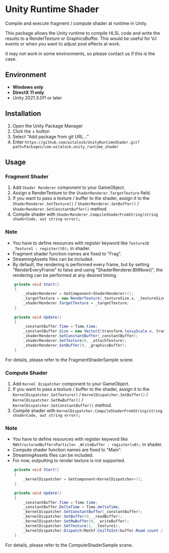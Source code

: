 # Unity Runtime Shader
Compile and execute fragment / compute shader at runtime in Unity.

[//]: # (![thumbnail]&#40;./ScreenShots/urs.png&#41;)

This package allows the Unity runtime to compile HLSL code and write the results to a RenderTexture or GraphicsBuffer.
This would be useful for VJ events or when you want to adjust post effects at work.

It may not work in some environments, so please contact us if this is the case.

## Environment
- **Windows only**
- **DirectX 11 only**
- Unity 2021.3.0f1 or later

## Installation
1. Open the Unity Package Manager
2. Click the + button
3. Select "Add package from git URL..."
4. Enter `https://github.com/witalosk/UnityRuntimeShader.git?path=Packages/com.witalosk.unity_runtime_shader`

## Usage
### Fragment Shader
1. Add `Shader Renderer` component to your GameObject.
2. Assign a RenderTexture to the `ShaderRenderer.TargetTexture` field.
3. If you want to pass a texture / buffer to the shader, assign it to the `ShaderRenderer.SetTexture()` / `ShaderRenderer.SetBuffer()` / `ShaderRenderer.SetConstantBuffer()` method.
4. Compile shader with `ShaderRenderer.CompileShaderFromString(string shaderCode, out string error);`

### Note
- You have to define resources with register keyword like `Texture2D _Texture1 : register(t0);` in shader.
- Fragment shader function names are fixed to "Frag".
- StreamingAssets files can be included.
- By default, the rendering is performed every frame, but by setting "RenderEveryFrame" to false and using "ShaderRenderer.BlitNow()", the rendering can be performed at any desired timing.

```c#
    private void Start()
    {
        _shaderRenderer = GetComponent<ShaderRenderer>();
        _targetTexture = new RenderTexture(_textureSize.x, _textureSize.y, 0, RenderTextureFormat.Default);
        _shaderRenderer.TargetTexture = _targetTexture;
    }
    
    private void Update()
    {
        _constantBuffer.Time = Time.time;
        _constantBuffer.Size = new Vector2(transform.lossyScale.x, transform.lossyScale.y);
        _shaderRenderer.SetConstantBuffer(_constantBuffer);
        _shaderRenderer.SetTexture(0, _attachTexture);
        _shaderRenderer.SetBuffer(0, _graphicsBuffer);
    }
```

For details, please refer to the FragmentShaderSample scene.

### Compute Shader
1. Add `Kernel Dispatcher` component to your GameObject.
2. If you want to pass a texture / buffer to the shader, assign it to the `KernelDispatcher.SetTexture()` / `KernelDispatcher.SetBuffer()` / `KernelDispatcher.SetRwBuffer()` / `KernelDispatcher.SetConstantBuffer()` method.
3. Compile shader with `KernelDispatcher.CompileShaderFromString(string shaderCode, out string error);`

### Note
- You have to define resources with register keyword like `RWStructuredBuffer<Particle> _WriteBuffer : register(u0);` in shader.
- Compute shader function names are fixed to "Main".
- StreamingAssets files can be included.
- For now, outputting to render texture is not supported.

```c#
    private void Start()
    {
        _kernelDispatcher = GetComponent<KernelDispatcher>();
    }

    private void Update()
    {
        _constantBuffer.Time = Time.time;
        _constantBuffer.DeltaTime = Time.deltaTime;
        _kernelDispatcher.SetConstantBuffer(_constantBuffer);
        _kernelDispatcher.SetBuffer(0, _readBuffer);
        _kernelDispatcher.SetRwBuffer(0, _writeBuffer);
        _kernelDispatcher.SetTexture(1, _texture1);
        _kernelDispatcher.Dispatch(Mathf.CeilToInt(buffer.Read.count / 256f), 1, 1);
    }
```

For details, please refer to the ComputeShaderSample scene.
